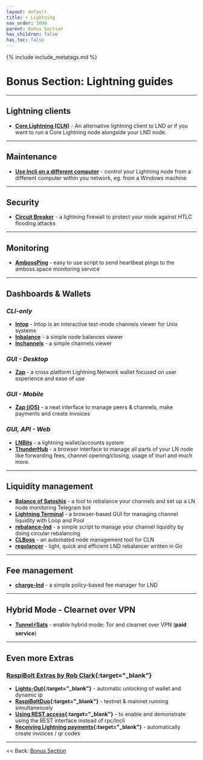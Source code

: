 ```yaml
---
layout: default
title: + Lightning
nav_order: 3000
parent: Bonus Section
has_children: false
has_toc: false
---
```

<!-- markdownlint-disable MD014 MD022 MD025 MD033 MD036 MD040 -->

{% include include_metatags.md %}

# Bonus Section: Lightning guides

---

## Lightning clients

* **[Core Lightning (CLN)](cln.md)** - An alternative lightning client to LND or if you want to run a Core Lightning node alongside your LND node.

---

## Maintenance

* **[Use lncli on a different computer](remote-lncli.md)** - control your Lightning node from a different computer within you network, eg. from a Windows machine

---

## Security

* **[Circuit Breaker](circuit-breaker.md)** - a lightning firewall to protect your node against HTLC flooding attacks

---

## Monitoring

* **[AmbossPing](ambossping.md)** - easy to use script to send heartbeat pings to the amboss.space monitoring service

---

## Dashboards & Wallets

### *CLI-only*

* **[lntop](lntop.md)** - lntop is an interactive text-mode channels viewer for Unix systems
* **[lnbalance](lnbalance.md)** -  a simple node balances viewer
* **[lnchannels](lnchannels.md)** - a simple channels viewer

### *GUI - Desktop*

* **[Zap](zap-desktop.md)** - a cross platform Lightning Network wallet focused on user experience and ease of use

### *GUI - Mobile*

* **[Zap (iOS)](zap-ios.md)** - a neat interface to manage peers & channels, make payments and create invoices

### *GUI, API - Web*

* **[LNBits](lnbits.md)** - a lightning wallet/accounts system
* **[ThunderHub](thunderhub.md)** - a browser interface to manage all parts of your LN node like forwarding fees, channel opening/closing, usage of lnurl and much more.

---

## Liquidity management

* **[Balance of Satoshis](balance-of-satoshis.md)** - a tool to rebalance your channels and set up a LN node monitoring Telegram bot
* **[Lightning Terminal](lightning-terminal.md)** - a browser-based GUI for managing channel liquidity with Loop and Pool
* **[rebalance-lnd](rebalance-lnd.md)** - a simple script to manage your channel liquidity by doing circular rebalancing
* **[CLBoss](clboss.md)** - an automated node management tool for CLN
* **[regolancer](regolancer.md)** - light, quick and efficient LND rebalancer written in Go

---

## Fee management

* **[charge-lnd](charge-lnd.md)** - a simple policy-based fee manager for LND

---

## Hybrid Mode - Clearnet over VPN

* **[Tunnel⚡️Sats](tunnelsats.md)** - enable hybrid mode: Tor and clearnet over VPN (**paid service**)

---

## Even more Extras

### [RaspiBolt Extras by Rob Clark](https://github.com/robclark56/RaspiBolt-Extras/blob/master/README.md){:target="_blank"}

* **[Lights-Out](https://github.com/robclark56/RaspiBolt-Extras/#the-lights-out-raspibolt){:target="_blank"}** - automatic unlocking of wallet and dynamic ip
* **[RaspiBoltDuo](https://github.com/robclark56/RaspiBolt-Extras/#raspiboltduo){:target="_blank"}** - testnet & mainnet running simultaneously
* **[Using REST access](https://github.com/robclark56/RaspiBolt-Extras/#using-rest-access){:target="_blank"}** - to enable and demonstrate using the REST interface instead of rpc/lncli
* **[Receiving Lightning payments](https://github.com/robclark56/RaspiBolt-Extras/#receive-ln-payments){:target="_blank"}** - automatically create invoices / qr codes

---

<< Back: [Bonus Section](../index.md)
